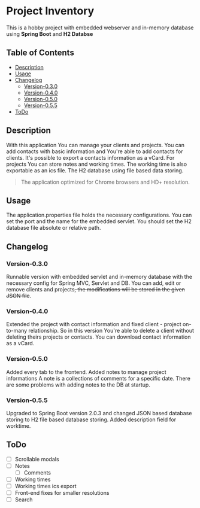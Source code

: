 # Project Inventory

This is a hobby project with embedded webserver and in-memory database using **Spring Boot** and **H2 Databse**

## Table of Contents

* [Description](#description)
* [Usage](#usage)
* [Changelog](#changelog)
  * [Version-0.3.0](#version-030)
  * [Version-0.4.0](#version-040)
  * [Version-0.5.0](#version-050)
  * [Version-0.5.5](#version-055)
* [ToDo](#todo)

## Description

With this application You can manage your clients and projects. You can add contacts with basic information and You're able to add contacts for clients. It's possible to export a contacts information as a vCard. For projects You can store notes and working times. The working time is also exportable as an ics file. The H2 database using file based data storing.

> The application optimized for Chrome browsers and HD+ resolution.

## Usage

The application.properties file holds the necessary configurations. You can set the port and the name for the embedded servlet. You should set the H2 database file absolute or relative path.

## Changelog

### Version-0.3.0

Runnable version with embedded servlet and in-memory database with the necessary config for Spring MVC, Servlet and DB. You can add, edit or remove clients and projects~~, the modifications will be stored in the given JSON file~~.

### Version-0.4.0

Extended the project with contact information and fixed client - project on-to-many relationship. So in this version You're able to delete a client without deleting theirs projects or contacts. You can download contact information as a vCard.

### Version-0.5.0

Added every tab to the frontend. Added notes to manage project informations A note is a collections of comments for a specific date. There are some problems with adding notes to the DB at startup.

### Version-0.5.5

Upgraded to Spring Boot version 2.0.3 and changed JSON based database storing to H2 file based database storing. Added description field for worktime.

## ToDo

- [ ] Scrollable modals
- [ ] Notes
   - [ ] Comments
- [ ] Working times
- [ ] Working times ics export
- [ ] Front-end fixes for smaller resolutions
- [ ] Search